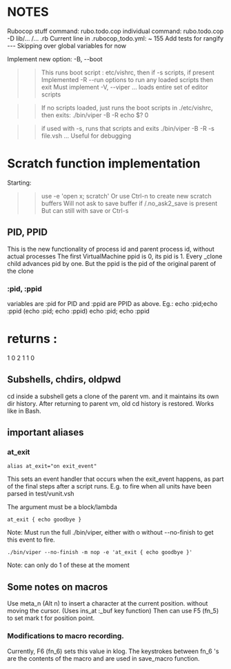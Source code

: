 # NOTES

Rubocop stuff
command: rubo.todo.cop
individual command: rubo.todo.cop -D lib/... /... .rb
Current line in .rubocop_todo.yml:
~ 155 
Add tests for rangify
--- Skipping over global variables for now

Implement new option: -B, --boot
  >> This runs boot script : etc/vishrc, then if -s scripts, if present
  >> Implemented -R --run options to run any loaded scripts then exit
  >> Must implement -V, --viper ... loads entire set of editor scripts

 >> If no scripts loaded, just runs the boot scripts in ./etc/vishrc, then exits:
 >> ./bin/viper -B -R
 >> echo $?
 >> 0
 
  >> if used with -s, runs that scripts and exits
  >> ./bin/viper -B -R -s file.vsh
  >> ...
  >> Useful for debugging
 

# Scratch  function implementation
Starting:
>> use -e 'open x; scratch'
>> Or use Ctrl-n to create new scratch buffers
>> Will not ask to save buffer if /.no_ask2_save is present
>> But can still with save or Ctrl-s


## PID, PPID

This is the new functionality of process id and parent process id, without actual processes
The first VirtualMachine ppid is 0, its pid is 1. 
Every _clone child advances pid by one. 
But the ppid is the pid of the original parent of the clone

 ### :pid, :ppid
 variables are :pid for PID and :ppid are PPID as above. Eg.:
 echo :pid;echo :ppid
 (echo :pid; echo :ppid)
 echo :pid; echo :ppid
 # returns :
 1
 0
 2
 1
 1
 0
 



## Subshells, chdirs, oldpwd

cd inside a subshell gets a clone of the parent vm. and it maintains  its own dir history.
After returning to parent vm, old cd history is restored. Works like in Bash.
## important aliases

### at_exit

```
alias at_exit="on exit_event"
```

This sets an event handler  that occurs when the  exit_event  happens, as part
of the final steps after a script runs. E.g. to fire when all units have been
parsed in test/vunit.vsh

The argument must be a block/lambda

```
at_exit { echo goodbye }
```

Note: Must run the full ./bin/viper, either with o without --no-finish to get this event to fire.

```
./bin/viper --no-finish -m nop -e 'at_exit { echo goodbye }'
```

Note: can only do 1 of these at the moment

## Some notes on macros

Use meta_n (Alt n) to insert a character  at the current position. without moving
the cursor. (Uses ins_at :_buf key function)
Then can use F5 (fn_5) to set mark t for position point.


### Modifications to macro recording.

Currently, F6 (fn_6) sets this value in klog. The keystrokes between fn_6 's are the contents of the 
macro and are used in save_macro function.
